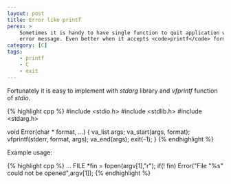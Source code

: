 ```yaml
---
layout: post
title: Error like printf
perex: >
    Sometimes it is handy to have single function to quit application with an
    error message. Even better when it accepts <code>printf</code> formatting.
category: [C]
tags:
    - printf
    - C
    - exit
---
```

Fortunately it is easy to implement with *stdarg* library and *vfprintf* function
of *stdio*.

{% highlight cpp %}
#include <stdio.h>
#include <stdlib.h>
#include <stdarg.h>

void Error(char * format, ...) {
    va_list args;
    va_start(args, format);
    vfprintf(stderr, format, args);
    va_end(args);
    exit(-1);
}
{% endhighlight %}

Example usage:

{% highlight cpp %}
...
FILE *fin = fopen(argv[1],"r");
if(! fin)
    Error("File \"%s\" could not be opened",argv[1]);
{% endhighlight %}
